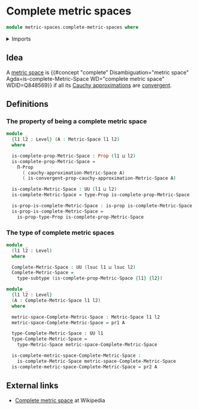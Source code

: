 # Complete metric spaces

```agda
module metric-spaces.complete-metric-spaces where
```

<details><summary>Imports</summary>

```agda
open import elementary-number-theory.positive-rational-numbers

open import foundation.dependent-pair-types
open import foundation.propositions
open import foundation.subtypes
open import foundation.universe-levels

open import metric-spaces.cauchy-approximations-metric-spaces
open import metric-spaces.convergent-cauchy-approximations-metric-spaces
open import metric-spaces.metric-spaces
```

</details>

## Idea

A [metric space](metric-spaces.metric-spaces.md) is
{{#concept "complete" Disambiguation="metric space" Agda=is-complete-Metric-Space WD="complete metric space" WDID=Q848569}}
if all its
[Cauchy approximations](metric-spaces.cauchy-approximations-metric-spaces.md)
are
[convergent](metric-spaces.convergent-cauchy-approximations-metric-spaces.md).

## Definitions

### The property of being a complete metric space

```agda
module _
  {l1 l2 : Level} (A : Metric-Space l1 l2)
  where

  is-complete-prop-Metric-Space : Prop (l1 ⊔ l2)
  is-complete-prop-Metric-Space =
    Π-Prop
      ( cauchy-approximation-Metric-Space A)
      ( is-convergent-prop-cauchy-approximation-Metric-Space A)

  is-complete-Metric-Space : UU (l1 ⊔ l2)
  is-complete-Metric-Space = type-Prop is-complete-prop-Metric-Space

  is-prop-is-complete-Metric-Space : is-prop is-complete-Metric-Space
  is-prop-is-complete-Metric-Space =
    is-prop-type-Prop is-complete-prop-Metric-Space
```

### The type of complete metric spaces

```agda
module _
  (l1 l2 : Level)
  where

  Complete-Metric-Space : UU (lsuc l1 ⊔ lsuc l2)
  Complete-Metric-Space =
    type-subtype (is-complete-prop-Metric-Space {l1} {l2})
```

```agda
module _
  {l1 l2 : Level}
  (A : Complete-Metric-Space l1 l2)
  where

  metric-space-Complete-Metric-Space : Metric-Space l1 l2
  metric-space-Complete-Metric-Space = pr1 A

  type-Complete-Metric-Space : UU l1
  type-Complete-Metric-Space =
    type-Metric-Space metric-space-Complete-Metric-Space

  is-complete-metric-space-Complete-Metric-Space :
    is-complete-Metric-Space metric-space-Complete-Metric-Space
  is-complete-metric-space-Complete-Metric-Space = pr2 A
```

## External links

- [Complete metric space](https://en.wikipedia.org/wiki/Complete_metric_space)
  at Wikipedia
